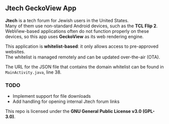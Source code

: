 ## Jtech GeckoView App

**Jtech** is a tech forum for Jewish users in the United States.  
Many of them use non-standard Android devices, such as the **TCL Flip 2**.  
WebView-based applications often do not function properly on these devices, so this app uses **GeckoView** as its web rendering engine.

This application is **whitelist-based**: it only allows access to pre-approved websites.  
The whitelist is managed remotely and can be updated over-the-air (OTA).

The URL for the JSON file that contains the domain whitelist can be found in  
`MainActivity.java`, line 38.

### TODO

- Implement support for file downloads  
- Add handling for opening internal Jtech forum links  

This repo is licensed under the **GNU General Public License v3.0 (GPL-3.0)**.
